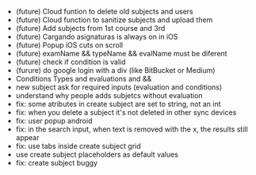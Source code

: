 - (future) Cloud funtion to delete old subjects and users
- (future) Cloud function to sanitize subjects and upload them
- (future) Add subjects from 1st course and 3rd
- (future) Cargando asignaturas is always on in iOS
- (future) Popup iOS cuts on scroll
- (future) examName && typeName && evalName must be diferent
- (future) check if condition is valid
- (furure) do google login with a div (like BitBucket or Medium)
- Conditions Types and evaluations and &&
- new subject ask for required inputs (evaluation and conditions)
- understand why people adds subjetcs without evaluation
- fix: some atributes in create subject are set to string, not an int
- fix: when you delete a subject it's not deleted in other sync devices
- fix: user popup android
- fix: in the search input, when text is removed with the x, the results still appear
- fix: use tabs inside create subject grid
- use create subject placeholders as default values
- fix: create subject buggy 

